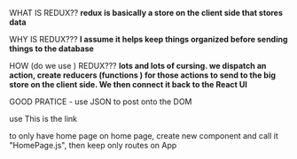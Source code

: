 WHAT IS REDUX??
**redux is basically a store on the client side that stores data**

WHY IS REDUX???
**I assume it helps keep things organized before sending things to the database**

HOW (do we use ) REDUX???
**lots and lots of cursing.  we dispatch an action, create reducers (functions ) for those actions to send to the big store on the client side.  We then connect it back to the React UI**


GOOD PRATICE - use JSON to post onto the DOM

use <Link to="/link">This is the link</Link> 

to only have home page on home page, create new component and call it "HomePage.js", then keep only routes on App

